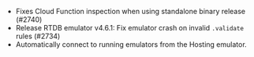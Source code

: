 - Fixes Cloud Function inspection when using standalone binary release (#2740)
- Release RTDB emulator v4.6.1: Fix emulator crash on invalid `.validate` rules (#2734)
- Automatically connect to running emulators from the Hosting emulator.
